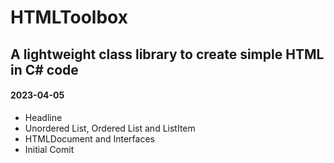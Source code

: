﻿# HTMLToolbox
## A lightweight class library to create simple HTML in C# code

#### 2023-04-05
- Headline
- Unordered List, Ordered List and ListItem
- HTMLDocument and Interfaces
- Initial Comit


